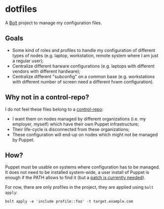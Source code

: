 # dotfiles

A [Bolt](https://puppet.com/docs/bolt/latest/bolt.html) project to manage my configuration files.

## Goals

* Some kind of roles and profiles to handle my configuration of different types of nodes (e.g. laptop, workstation, remote system where I am just a regular user);
* Centralize different harware configurations (e.g. laptops with different vendors with different hardware);
* Centralize different "subconfig" on a common base (e.g. workstations with different number of screen need a different fvwm configuration).

## Why not in a control-repo?

I do not feel these files belong to a [control-repo](https://github.com/puppetlabs/control-repo):

* I want them on nodes managed by different organizations (i.e. my employer, myself) which have their own Puppet infrastructure;
* Their life-cycle is disconnected from these organizations;
* These configuration will end-up on nodes which might not be managed by Puppet.

## How?

Puppet must be usable on systems where configuration has to be managed.  It does not need to be installed system-wide, a user install of Puppet is enough if the PATH allows to find it (but a [patch is currently needed](https://github.com/puppetlabs/puppetlabs-puppet_agent/pull/581)).

For now, there are only profiles in the project, they are applied using `bolt apply`:

```
bolt apply -e 'include profile::foo' -t target.example.com
```
